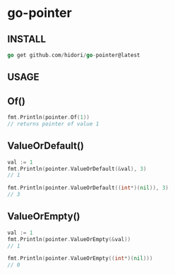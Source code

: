 # go-pointer

## INSTALL

```go
go get github.com/hidori/go-pointer@latest
```

## USAGE

## Of()

```go
fmt.Println(pointer.Of(1))
// returns pointer of value 1
```

## ValueOrDefault()

```go
val := 1
fmt.Println(pointer.ValueOrDefault(&val), 3)
// 1

fmt.Println(pointer.ValueOrDefault((int*)(nil)), 3)
// 3
```

## ValueOrEmpty()

```go
val := 1
fmt.Println(pointer.ValueOrEmpty(&val))
// 1

fmt.Println(pointer.ValueOrEmpty((int*)(nil)))
// 0
```
